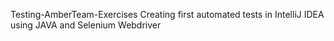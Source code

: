 Testing-AmberTeam-Exercises
Creating first automated tests in IntelliJ IDEA using JAVA and Selenium Webdriver 

